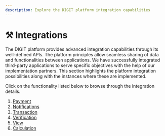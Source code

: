 ```yaml
---
description: Explore the DIGIT platform integration capabilities
---
```


# ⚒️ Integrations

The DIGIT platform provides advanced integration capabilities through its well-defined APIs. The platform principles allow seamless sharing of data and functionalities between applications. We have successfully integrated third-party applications to serve specific objectives with the help of our implementation partners. This section highlights the platform integration possibilities along with the instances where these are implemented.&#x20;

Click on the functionality listed below to browse through the integration details.

1. [Payment ](payment.md)
2. [Notifications](notification.md)
3. [Transaction](transaction.md)
4. [Verification](verification.md)
5. [View](view.md)
6. [Calculation](calculation.md)

